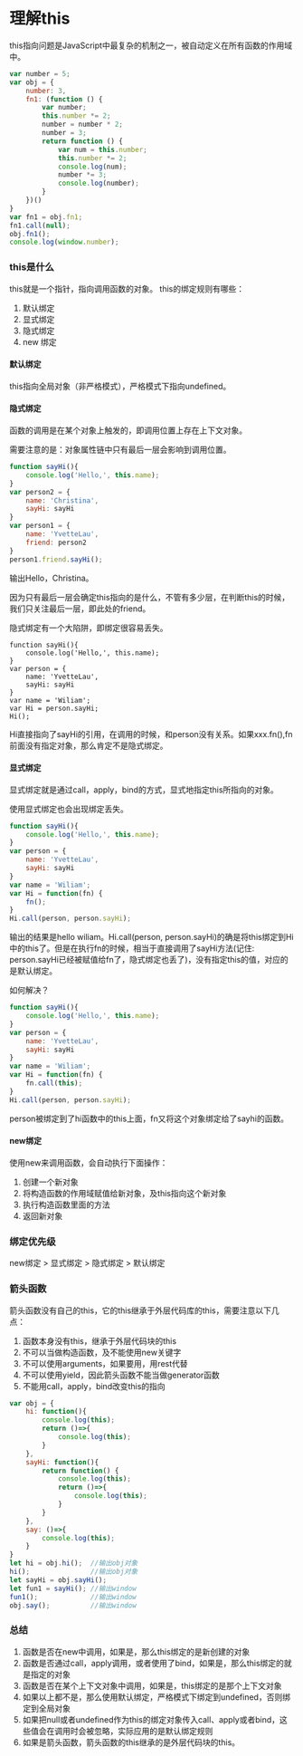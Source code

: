 # 理解this

this指向问题是JavaScript中最复杂的机制之一，被自动定义在所有函数的作用域中。

```js
var number = 5;
var obj = {
    number: 3,
    fn1: (function () {
        var number;
        this.number *= 2;
        number = number * 2;
        number = 3;
        return function () {
            var num = this.number;
            this.number *= 2;
            console.log(num);
            number *= 3;
            console.log(number);
        }
    })()
}
var fn1 = obj.fn1;
fn1.call(null);
obj.fn1();
console.log(window.number);

```

### this是什么
this就是一个指针，指向调用函数的对象。
this的绑定规则有哪些：
1. 默认绑定
2. 显式绑定
3. 隐式绑定
4. new 绑定

#### 默认绑定
this指向全局对象（非严格模式），严格模式下指向undefined。

#### 隐式绑定
函数的调用是在某个对象上触发的，即调用位置上存在上下文对象。

需要注意的是：对象属性链中只有最后一层会影响到调用位置。
```js
function sayHi(){
    console.log('Hello,', this.name);
}
var person2 = {
    name: 'Christina',
    sayHi: sayHi
}
var person1 = {
    name: 'YvetteLau',
    friend: person2
}
person1.friend.sayHi();
```
输出Hello，Christina。

因为只有最后一层会确定this指向的是什么，不管有多少层，在判断this的时候，我们只关注最后一层，即此处的friend。

隐式绑定有一个大陷阱，即绑定很容易丢失。

```
function sayHi(){
    console.log('Hello,', this.name);
}
var person = {
    name: 'YvetteLau',
    sayHi: sayHi
}
var name = 'Wiliam';
var Hi = person.sayHi;
Hi();
```
Hi直接指向了sayHi的引用，在调用的时候，和person没有关系。如果xxx.fn(),fn前面没有指定对象，那么肯定不是隐式绑定。

#### 显式绑定
显式绑定就是通过call，apply，bind的方式，显式地指定this所指向的对象。

使用显式绑定也会出现绑定丢失。

```js
function sayHi(){
    console.log('Hello,', this.name);
}
var person = {
    name: 'YvetteLau',
    sayHi: sayHi
}
var name = 'Wiliam';
var Hi = function(fn) {
    fn();
}
Hi.call(person, person.sayHi);
```
输出的结果是hello wiliam。Hi.call(person, person.sayHi)的确是将this绑定到Hi中的this了。但是在执行fn的时候，相当于直接调用了sayHi方法(记住: person.sayHi已经被赋值给fn了，隐式绑定也丢了)，没有指定this的值，对应的是默认绑定。

如何解决？
```js
function sayHi(){
    console.log('Hello,', this.name);
}
var person = {
    name: 'YvetteLau',
    sayHi: sayHi
}
var name = 'Wiliam';
var Hi = function(fn) {
    fn.call(this);
}
Hi.call(person, person.sayHi);
```
person被绑定到了hi函数中的this上面，fn又将这个对象绑定给了sayhi的函数。

#### new绑定
使用new来调用函数，会自动执行下面操作：
1. 创建一个新对象
2. 将构造函数的作用域赋值给新对象，及this指向这个新对象
3. 执行构造函数里面的方法
4. 返回新对象

### 绑定优先级
new绑定 > 显式绑定 > 隐式绑定 > 默认绑定

### 箭头函数
箭头函数没有自己的this，它的this继承于外层代码库的this，需要注意以下几点：
1. 函数本身没有this，继承于外层代码块的this
2. 不可以当做构造函数，及不能使用new关键字
3. 不可以使用arguments，如果要用，用rest代替
4. 不可以使用yield，因此箭头函数不能当做generator函数
5. 不能用call，apply，bind改变this的指向

```js
var obj = {
    hi: function(){
        console.log(this);
        return ()=>{
            console.log(this);
        }
    },
    sayHi: function(){
        return function() {
            console.log(this);
            return ()=>{
                console.log(this);
            }
        }
    },
    say: ()=>{
        console.log(this);
    }
}
let hi = obj.hi();  //输出obj对象
hi();               //输出obj对象
let sayHi = obj.sayHi();
let fun1 = sayHi(); //输出window
fun1();             //输出window
obj.say();          //输出window
```

### 总结
1. 函数是否在new中调用，如果是，那么this绑定的是新创建的对象
2. 函数是否通过call，apply调用，或者使用了bind，如果是，那么this绑定的就是指定的对象
3. 函数是否在某个上下文对象中调用，如果是，this绑定的是那个上下文对象
4. 如果以上都不是，那么使用默认绑定，严格模式下绑定到undefined，否则绑定到全局对象
5. 如果把null或者undefined作为this的绑定对象传入call、apply或者bind，这些值会在调用时会被忽略，实际应用的是默认绑定规则
6. 如果是箭头函数，箭头函数的this继承的是外层代码块的this。